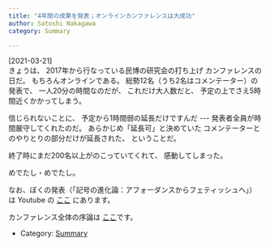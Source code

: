 ```yaml
---
title: "4年間の成果を発表；オンラインカンファレンスは大成功"
author: Satoshi Nakagawa
category: Summary

---
```


[2021-03-21]  
 きょうは、
2017年から行なっている民博の研究会の打ち上げ
カンファレンスの日だ。
もちろんオンラインである。
総勢12名（うち2名はコメンテーター）の発表で、
一人20分の時間なのだが、
これだけ大人数だと、
予定の上でさえ5時間近くかかってしまう。

 信じられないことに、
予定から1時間弱の延長だけですんだ ---
発表者全員が時間厳守してくれたのだ。
あらかじめ「延長可」と決めていた
コメンテーターとのやりとりの部分だけが延長された、
ということだ。

 終了時にまだ200名以上がのこっていてくれて、
感動してしまった。

 めでたし・めでたし。

 なお、ぼくの発表（「記号の進化論：アフォーダンスからフェティッシュへ」）
は Youtube の
[ここ](https://youtu.be/5Vscr3VgnAg) にあります。

<!--more-->

 カンファレンス全体の序論は
[ここ](https://youtu.be/qajf30DJiZc)です。

- Category: [Summary](/categories.html#Summary)

